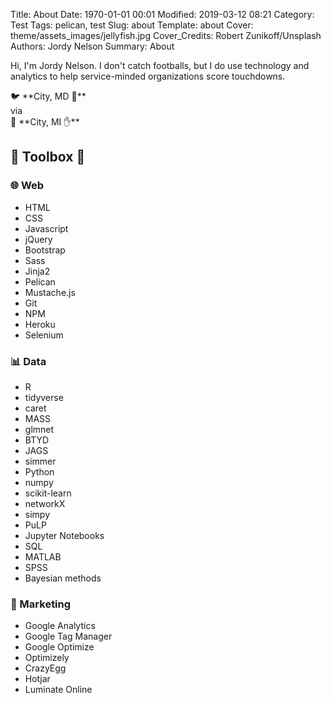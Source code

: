 Title: About
Date: 1970-01-01 00:01
Modified: 2019-03-12 08:21
Category: Test
Tags: pelican, test
Slug: about
Template: about
Cover: theme/assets_images/jellyfish.jpg
Cover_Credits: Robert Zunikoff/Unsplash
Authors: Jordy Nelson
Summary: About

Hi, I'm Jordy Nelson. I don't catch footballs, but I do use technology and analytics to help service-minded organizations score touchdowns.

<div class="article-content-container article-pq-container" markdown="1">
🐦 **City, MD 🦀** 
<br />
via
<br />
🚗 **City, MI ✋**
</div>

<div class="toolbox">
<h2>🔧 Toolbox 📏</h2>

<div class="toolbox-web">
<h3>🌐 Web</h3>
<ul class="toolbox-list">
<li>HTML</li>
<li>CSS</li>
<li>Javascript</li>
<li>jQuery</li>
<li>Bootstrap</li>
<li>Sass</li>
<li>Jinja2</li>
<li>Pelican</li>
<li>Mustache.js</li>
<li>Git</li>
<li>NPM</li>
<li>Heroku</li>
<li>Selenium</li>
</ul>
</div>

<div class="toolbox-data">
<h3>📊 Data</h3>
<ul class="toolbox-list">
<li>R</li>
<li>tidyverse</li>
<li>caret</li>
<li>MASS</li>
<li>glmnet</li>
<li>BTYD</li>
<li>JAGS</li>
<li>simmer</li>
<li>Python</li>
<li>numpy</li>
<li>scikit-learn</li>
<li>networkX</li>
<li>simpy</li>
<li>PuLP</li>
<li>Jupyter Notebooks</li>
<li>SQL</li>
<li>MATLAB</li>
<li>SPSS</li>
<li>Bayesian methods</li>
</ul>
</div>

<div class="toolbox-marketing">
<h3>📢 Marketing</h3>
<ul class="toolbox-list">
<li>Google Analytics</li>
<li>Google Tag Manager</li>
<li>Google Optimize</li>
<li>Optimizely</li>
<li>CrazyEgg</li>
<li>Hotjar</li>
<li>Luminate Online</li>
</ul>
</div>

</div>